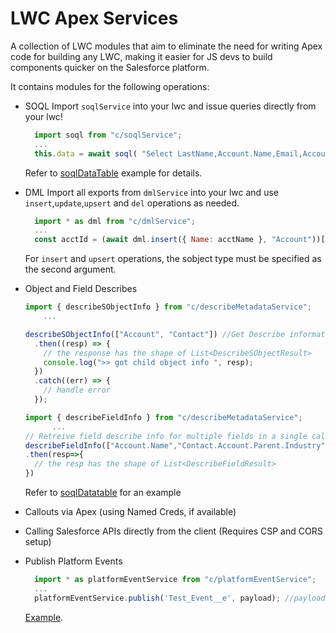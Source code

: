 # LWC Apex Services

A collection of LWC modules that aim to eliminate the need for writing Apex code for building any LWC, making it easier for JS devs to build components quicker on the Salesforce platform.

It contains modules for the following operations:

- SOQL
  Import `soqlService` into your lwc and issue queries directly from your lwc!

  ```js
    import soql from "c/soqlService";
    ...
    this.data = await soql( "Select LastName,Account.Name,Email,Account.Owner.LastName from Contact");
  ```

  Refer to [soqlDataTable](examples/main/default/lwc/soqlDatatable/) example for details.

- DML
  Import all exports from `dmlService` into your lwc and use `insert`,`update`,`upsert` and `del` operations as needed.

  ```js
    import * as dml from "c/dmlService";
    ...
    const acctId = (await dml.insert({ Name: acctName }, "Account"))[0]; //the method accepts either a single json record or json array and always returns an array of ids.
  ```

  For `insert` and `upsert` operations, the sobject type must be specified as the second argument.

- Object and Field Describes

  ```js
  import { describeSObjectInfo } from "c/describeMetadataService";
      ...

  describeSObjectInfo(["Account", "Contact"]) //Get Describe information for multiple SObjects in a single call
    .then((resp) => {
      // the response has the shape of List<DescribeSObjectResult>
      console.log(">> got child object info ", resp);
    })
    .catch((err) => {
      // handle error
    });

  ```

  ```js
  import { describeFieldInfo } from "c/describeMetadataService";
        ...
  // Retreive field describe info for multiple fields in a single call, including relationship fields
  describeFieldInfo(["Account.Name","Contact.Account.Parent.Industry"])
  .then(resp=>{
    // the resp has the shape of List<DescribeFieldResult>
  })

  ```

  Refer to [soqlDatatable](examples/main/default/lwc/soqlDatatable/) for an example

- Callouts via Apex (using Named Creds, if available)

- Calling Salesforce APIs directly from the client (Requires CSP and CORS setup)

- Publish Platform Events

  ```js
    import * as platformEventService from "c/platformEventService";
    ...
    platformEventService.publish('Test_Event__e', payload); //payload would be a json object with the shape of the Platform Event being published
  ```

  [Example](examples/main/default/lwc/platformEventExample/).
